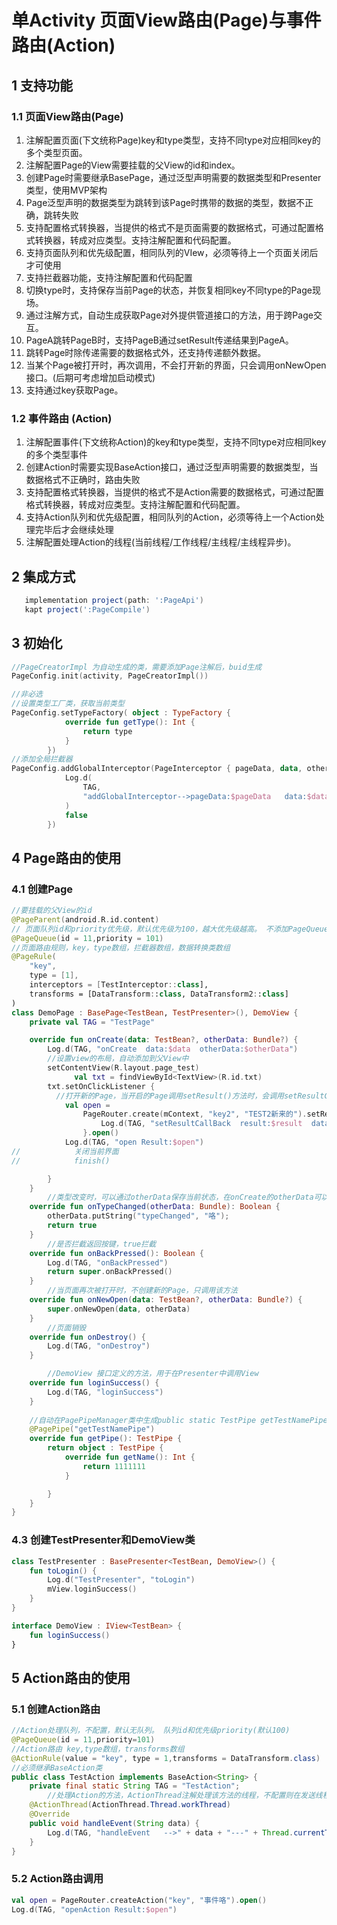 # 单Activity 页面View路由(Page)与事件路由(Action)  

## 1 支持功能   

### 1.1 页面View路由(Page)

1. 注解配置页面(下文统称Page)key和type类型，支持不同type对应相同key的多个类型页面。
2. 注解配置Page的View需要挂载的父View的id和index。
3. 创建Page时需要继承BasePage，通过泛型声明需要的数据类型和Presenter类型，使用MVP架构
4. Page泛型声明的数据类型为跳转到该Page时携带的数据的类型，数据不正确，跳转失败
5. 支持配置格式转换器，当提供的格式不是页面需要的数据格式，可通过配置格式转换器，转成对应类型。支持注解配置和代码配置。  
6. 支持页面队列和优先级配置，相同队列的VIew，必须等待上一个页面关闭后才可使用  
7. 支持拦截器功能，支持注解配置和代码配置
8. 切换type时，支持保存当前Page的状态，并恢复相同key不同type的Page现场。
9. 通过注解方式，自动生成获取Page对外提供管道接口的方法，用于跨Page交互。
10. PageA跳转PageB时，支持PageB通过setResult传递结果到PageA。
11. 跳转Page时除传递需要的数据格式外，还支持传递额外数据。
12. 当某个Page被打开时，再次调用，不会打开新的界面，只会调用onNewOpen接口。(后期可考虑增加启动模式)
13. 支持通过key获取Page。

### 1.2 事件路由  (Action)

1. 注解配置事件(下文统称Action)的key和type类型，支持不同type对应相同key的多个类型事件
2. 创建Action时需要实现BaseAction接口，通过泛型声明需要的数据类型，当数据格式不正确时，路由失败
3. 支持配置格式转换器，当提供的格式不是Action需要的数据格式，可通过配置格式转换器，转成对应类型。支持注解配置和代码配置。  
4. 支持Action队列和优先级配置，相同队列的Action，必须等待上一个Action处理完毕后才会继续处理  
5. 注解配置处理Action的线程(当前线程/工作线程/主线程/主线程异步)。

## 2 集成方式  
```groovy
   implementation project(path: ':PageApi')
   kapt project(':PageCompile')
```

## 3 初始化

```kotlin
//PageCreatorImpl 为自动生成的类，需要添加Page注解后，buid生成
PageConfig.init(activity, PageCreatorImpl())

//非必选
//设置类型工厂类，获取当前类型
PageConfig.setTypeFactory( object : TypeFactory {
            override fun getType(): Int {
                return type
            }
        })
//添加全局拦截器
PageConfig.addGlobalInterceptor(PageInterceptor { pageData, data, otherData ->
            Log.d(
                TAG,
                "addGlobalInterceptor-->pageData:$pageData   data:$data  otherData:$otherData"
            )
            false
        })
```

## 4 Page路由的使用

### 4.1 创建Page 

```kotlin
//要挂载的父View的id
@PageParent(android.R.id.content)
// 页面队列id和priority优先级，默认优先级为100，越大优先级越高。 不添加PageQueue注解即为非队列页面
@PageQueue(id = 11,priority = 101)
//页面路由规则，key，type数组，拦截器数组，数据转换类数组
@PageRule(
    "key",
    type = [1],
    interceptors = [TestInterceptor::class],
    transforms = [DataTransform::class, DataTransform2::class]
)
class DemoPage : BasePage<TestBean, TestPresenter>(), DemoView {
    private val TAG = "TestPage"

    override fun onCreate(data: TestBean?, otherData: Bundle?) {
        Log.d(TAG, "onCreate  data:$data  otherData:$otherData")
      	//设置view的布局，自动添加到父View中
        setContentView(R.layout.page_test)
 			  val txt = findViewById<TextView>(R.id.txt)
        txt.setOnClickListener {
          //打开新的Page，当开启的Page调用setResult()方法时，会调用setResultCallBack设置的回调接口
            val open =
                PageRouter.create(mContext, "key2", "TEST2新来的").setResultCallBack { result, data ->
                    Log.d(TAG, "setResultCallBack  result:$result  data:$data")
                }.open()
            Log.d(TAG, "open Result:$open")
//            关闭当前界面
//            finish()

        }
    }
		//类型改变时，可以通过otherData保存当前状态，在onCreate的otherData可以接收到该参数
    override fun onTypeChanged(otherData: Bundle): Boolean {
        otherData.putString("typeChanged", "咯");
        return true
    }
		//是否拦截返回按键，true拦截
    override fun onBackPressed(): Boolean {
        Log.d(TAG, "onBackPressed")
        return super.onBackPressed()
    }
		//当页面再次被打开时，不创建新的Page，只调用该方法
    override fun onNewOpen(data: TestBean?, otherData: Bundle?) {
        super.onNewOpen(data, otherData)
    }
		//页面销毁
    override fun onDestroy() {
        Log.d(TAG, "onDestroy")
    }

		//DemoView 接口定义的方法，用于在Presenter中调用View
    override fun loginSuccess() {
        Log.d(TAG, "loginSuccess")
    }
		
  	//自动在PagePipeManager类中生成public static TestPipe getTestNamePipe()方法，获取page对外暴露的管道接口
    @PagePipe("getTestNamePipe")
    override fun getPipe(): TestPipe {
        return object : TestPipe {
            override fun getName(): Int {
                return 1111111
            }

        }
    }
}
```

### 4.3 创建TestPresenter和DemoView类

```kotlin
class TestPresenter : BasePresenter<TestBean, DemoView>() {
    fun toLogin() {
        Log.d("TestPresenter", "toLogin")
        mView.loginSuccess()
    }
}

interface DemoView : IView<TestBean> {
    fun loginSuccess()
}
```

## 5 Action路由的使用

### 5.1 创建Action路由

```java
//Action处理队列，不配置，默认无队列。 队列id和优先级priority(默认100)
@PageQueue(id = 11,priority=101)
//Action路由 key,type数组，transforms数组
@ActionRule(value = "key", type = 1,transforms = DataTransform.class)
//必须继承BaseAction类
public class TestAction implements BaseAction<String> {
    private final static String TAG = "TestAction";
		//处理Action的方法，ActionThread注解处理该方法的线程，不配置则在发送线程。（workThread/mainThread/mainThreadAsync/defaultThread)
    @ActionThread(ActionThread.Thread.workThread)
    @Override
    public void handleEvent(String data) {
        Log.d(TAG, "handleEvent   -->" + data + "---" + Thread.currentThread().getName());
    }
}
```

### 5.2 Action路由调用

```kotlin
val open = PageRouter.createAction("key", "事件咯").open()
Log.d(TAG, "openAction Result:$open")
```

